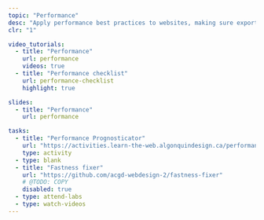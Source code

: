 ```yaml
---
topic: "Performance"
desc: "Apply performance best practices to websites, making sure exported graphics aren’t a detriment to user experience."
clr: "1"

video_tutorials:
  - title: "Performance"
    url: performance
    videos: true
  - title: "Performance checklist"
    url: performance-checklist
    highlight: true

slides:
  - title: "Performance"
    url: performance

tasks:
  - title: "Performance Prognosticator"
    url: "https://activities.learn-the-web.algonquindesign.ca/performance-prognosticator/"
    type: activity
  - type: blank
  - title: "Fastness fixer"
    url: "https://github.com/acgd-webdesign-2/fastness-fixer"
    # @TODO: COPY
    disabled: true
  - type: attend-labs
  - type: watch-videos
---
```

